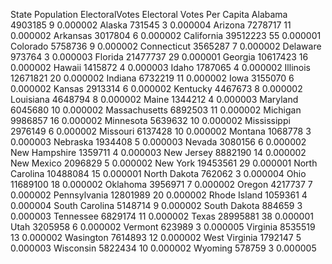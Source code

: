 State           Population      ElectoralVotes  Electoral Votes Per Capita
Alabama         4903185         9               0.000002
Alaska          731545          3               0.000004
Arizona         7278717         11              0.000002
Arkansas        3017804         6               0.000002
California      39512223        55              0.000001
Colorado        5758736         9               0.000002
Connecticut     3565287         7               0.000002
Delaware        973764          3               0.000003
Florida         21477737        29              0.000001
Georgia         10617423        16              0.000002
Hawaii          1415872         4               0.000003
Idaho           1787065         4               0.000002
Illinois        12671821        20              0.000002
Indiana         6732219         11              0.000002
Iowa            3155070         6               0.000002
Kansas          2913314         6               0.000002
Kentucky        4467673         8               0.000002
Louisiana       4648794         8               0.000002
Maine           1344212         4               0.000003
Maryland        6045680         10              0.000002
Massachusetts   6892503         11              0.000002
Michigan        9986857         16              0.000002
Minnesota       5639632         10              0.000002
Mississippi     2976149         6               0.000002
Missouri        6137428         10              0.000002
Montana         1068778         3               0.000003
Nebraska        1934408         5               0.000003
Nevada          3080156         6               0.000002
New Hampshire   1359711         4               0.000003
New Jersey      8882190         14              0.000002
New Mexico      2096829         5               0.000002
New York        19453561        29              0.000001
North Carolina  10488084        15              0.000001
North Dakota    762062          3               0.000004
Ohio            11689100        18              0.000002
Oklahoma        3956971         7               0.000002
Oregon          4217737         7               0.000002
Pennsylvania    12801989        20              0.000002
Rhode Island    1059361         4               0.000004
South Carolina  5148714         9               0.000002
South Dakota    884659          3               0.000003
Tennessee       6829174         11              0.000002
Texas           28995881        38              0.000001
Utah            3205958         6               0.000002
Vermont         623989          3               0.000005
Virginia        8535519         13              0.000002
Wasington       7614893         12              0.000002
West Virginia   1792147         5               0.000003
Wisconsin       5822434         10              0.000002
Wyoming         578759          3               0.000005